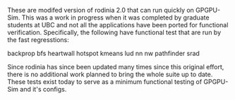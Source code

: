 These are modifed version of rodinia 2.0 that can run quickly on GPGPU-Sim.
This was a work in progress when it was completed by graduate students at UBC and not all the applications have been
ported for functional verification.
Specifically, the following have functional test that are run by the fast regresstions:

backprop
bfs
heartwall
hotspot
kmeans
lud
nn
nw
pathfinder
srad

Since rodinia has since been updated many times since this original effort, there is no additional work planned to bring the whole suite up to date.
These tests exist today to serve as a minimum functional testing of GPGPU-Sim and it's configs.
